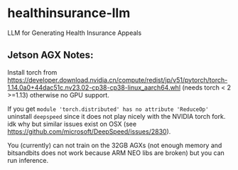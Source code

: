 # healthinsurance-llm
LLM for Generating Health Insurance Appeals

## Jetson AGX Notes:

Install torch from https://developer.download.nvidia.cn/compute/redist/jp/v51/pytorch/torch-1.14.0a0+44dac51c.nv23.02-cp38-cp38-linux_aarch64.whl (needs torch < 2 >=1.13) otherwise no GPU support.

If you get `module 'torch.distributed' has no attribute 'ReduceOp'` uninstall `deepspeed` since it does not play nicely with the NVIDIA torch fork. idk why but similar issues exist on OSX (see https://github.com/microsoft/DeepSpeed/issues/2830).

You (currently) can not train on the 32GB AGXs (not enough memory and bitsandbits does not work because ARM NEO libs are broken) but you can run inference.
